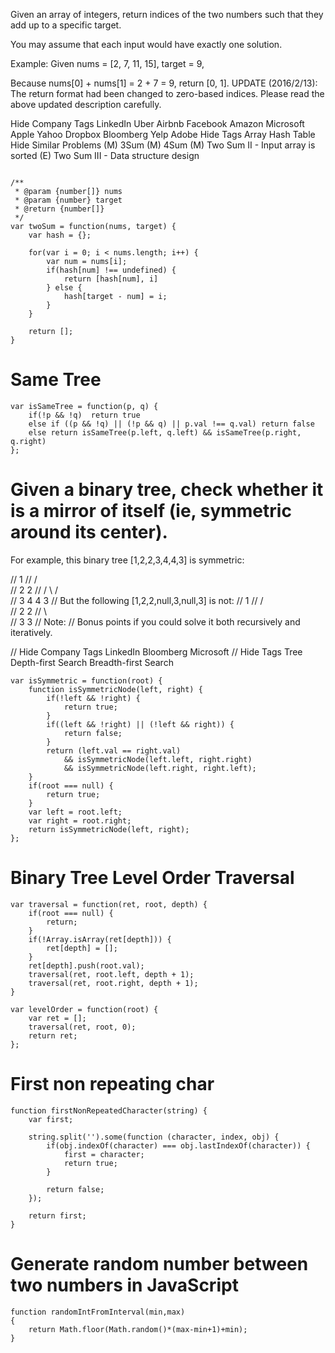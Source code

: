  Given an array of integers, return indices of the two numbers such that they add up to a specific target.

 You may assume that each input would have exactly one solution.

 Example:
 Given nums = [2, 7, 11, 15], target = 9,

 Because nums[0] + nums[1] = 2 + 7 = 9,
 return [0, 1].
 UPDATE (2016/2/13):
 The return format had been changed to zero-based indices. Please read the above updated description carefully.

 Hide Company Tags LinkedIn Uber Airbnb Facebook Amazon Microsoft Apple Yahoo Dropbox Bloomberg Yelp Adobe
 Hide Tags Array Hash Table
 Hide Similar Problems (M) 3Sum (M) 4Sum (M) Two Sum II - Input array is sorted (E) Two Sum III - Data structure design
```

/**
 * @param {number[]} nums
 * @param {number} target
 * @return {number[]}
 */
var twoSum = function(nums, target) {
    var hash = {};
    
    for(var i = 0; i < nums.length; i++) {
        var num = nums[i];
        if(hash[num] !== undefined) {
            return [hash[num], i]
        } else {
            hash[target - num] = i;
        }
    }
    
    return [];
}
```


# Same Tree
```
var isSameTree = function(p, q) {
    if(!p && !q)  return true
    else if ((p && !q) || (!p && q) || p.val !== q.val) return false
    else return isSameTree(p.left, q.left) && isSameTree(p.right, q.right)
};
```

# Given a binary tree, check whether it is a mirror of itself (ie, symmetric around its center).

For example, this binary tree [1,2,2,3,4,4,3] is symmetric:

//     1
//    / \
//   2   2
//  / \ / \
// 3  4 4  3
// But the following [1,2,2,null,3,null,3] is not:
//     1
//    / \
//   2   2
//    \   \
//    3    3
// Note:
// Bonus points if you could solve it both recursively and iteratively.

// Hide Company Tags LinkedIn Bloomberg Microsoft
// Hide Tags Tree Depth-first Search Breadth-first Search

```
var isSymmetric = function(root) {
    function isSymmetricNode(left, right) {
        if(!left && !right) {
            return true;
        }
        if((left && !right) || (!left && right)) {
            return false;
        }
        return (left.val == right.val)
            && isSymmetricNode(left.left, right.right)
            && isSymmetricNode(left.right, right.left);
    }
    if(root === null) {
        return true;
    }
    var left = root.left;
    var right = root.right;
    return isSymmetricNode(left, right);
};
```
# Binary Tree Level Order Traversal
```
var traversal = function(ret, root, depth) {
    if(root === null) {
        return;
    }
    if(!Array.isArray(ret[depth])) {
        ret[depth] = [];
    }
    ret[depth].push(root.val);
    traversal(ret, root.left, depth + 1);
    traversal(ret, root.right, depth + 1);
}

var levelOrder = function(root) {
    var ret = [];
    traversal(ret, root, 0);
    return ret;
};
```

# First non repeating char
```
function firstNonRepeatedCharacter(string) {
    var first;

    string.split('').some(function (character, index, obj) {
        if(obj.indexOf(character) === obj.lastIndexOf(character)) {
            first = character;
            return true;
        }

        return false;
    });

    return first;
}
```

# Generate random number between two numbers in JavaScript

```
function randomIntFromInterval(min,max)
{
    return Math.floor(Math.random()*(max-min+1)+min);
}
```
